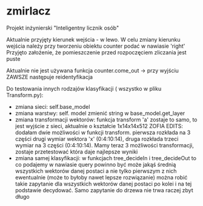 # zmirlacz
Projekt inżynierski "Inteligentny licznik osób"

Aktualnie przyjęty kierunek wejścia - w lewo. W celu zmiany kierunku wejścia należy przy tworzeniu obiektu counter podać w nawiasie 'right'
Przyjęto założenie, że pomieszczenie przed rozpoczęciem zliczania jest puste

Aktualnie nie jest używana funkcja counter.come_out -> przy wyjściu ZAWSZE następuje reidentyfikacja

Do testowania innych rodzajów klasyfikacji ( wszystko w pliku Transform.py):
- zmiana sieci: self.base_model
- zmiana warstwy: self. model zmienić string w base_model.get_layer
- zmiana transformacji wektorów: funkcja transform
    'a' zostaje to samo, to jest wyjście z sieci, aktualnie o kształcie 1x14x14x512
    ZOFIA EDITS: dodałam dwie możliwości w funkcji transform. pierwsza rozkłada na 3 części drugi wymiar wektora 'x' (0:4:10:14),
    druga rozkłada trzeci wymiar na 3 części (0:4:10:14).
    Mamy teraz 3 możliwości transformacji, zostaje przetestować która daje najlepsze wyniki
- zmiana samej klasyfikacji: w funkcjach tree_decideIn i tree_decideOut
    to co podajemy w nawiasie query powinno być może jakąś średnią wszystkich wektorów danej postaci a nie tylko pierwszym z nich
    ewentualnie (może to byłoby nawet lepsze rozwiązanie) można robić takie zapytanie dla wszystkich wektorów
   danej postaci po kolei i na tej podstawie decydować. Samo zapytanie do drzewa nie trwa raczej zbyt długo